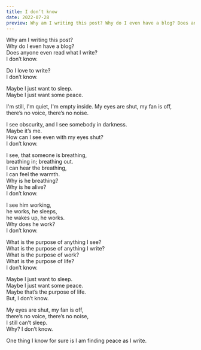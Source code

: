 ```yaml
---
title: I don’t know
date: 2022-07-28
preview: Why am I writing this post? Why do I even have a blog? Does anyone even read what I write? I don’t know. Do I love to write? I don’t know.
---
```


Why am I writing this post?<br>
Why do I even have a blog?<br>
Does anyone even read what I write?<br>
I don’t know.

Do I love to write?<br>
I don’t know.

Maybe I just want to sleep.<br>
Maybe I just want some peace.

I'm still, I'm quiet, I'm empty inside.
My eyes are shut, my fan is off,<br>
there’s no voice, there’s no noise.<br>

I see obscurity, and I see somebody in darkness.<br>
Maybe it’s me.<br>
How can I see even with my eyes shut?<br>
I don’t know.<br>

I see, that someone is breathing,<br>
breathing in; breathing out.<br>
I can hear the breathing,<br>
I can feel the warmth.<br>
Why is he breathing?<br>
Why is he alive?<br>
I don’t know.

I see him working,<br>
he works, he sleeps,<br>
he wakes up, he works.<br>
Why does he work?<br>
I don’t know.

What is the purpose of anything I see?<br>
What is the purpose of anything I write?<br>
What is the purpose of work?<br>
What is the purpose of life?<br>
I don’t know.

Maybe I just want to sleep.<br>
Maybe I just want some peace.<br>
Maybe that’s the purpose of life.<br>
But, I don’t know.

My eyes are shut, my fan is off,<br>
there’s no voice, there’s no noise,<br>
I still can’t sleep.<br>
Why? I don’t know.

One thing I know for sure is I am finding peace as I write.
